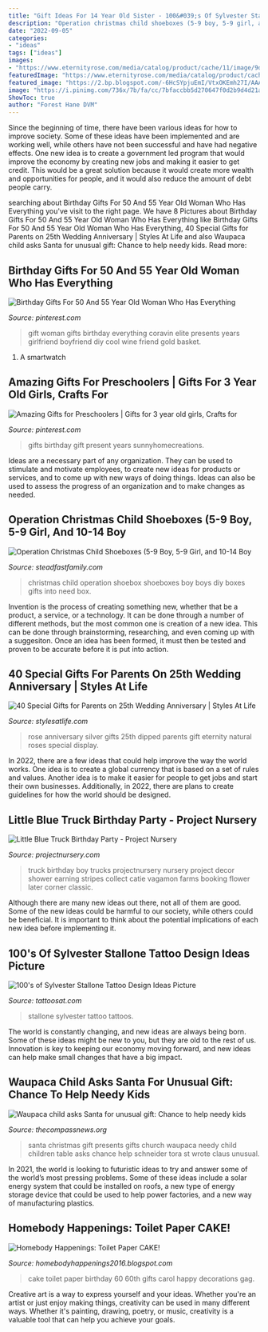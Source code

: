 ```yaml
---
title: "Gift Ideas For 14 Year Old Sister - 100&#039;s Of Sylvester Stallone Tattoo Design Ideas Picture"
description: "Operation christmas child shoeboxes (5-9 boy, 5-9 girl, and 10-14 boy"
date: "2022-09-05"
categories:
- "ideas"
tags: ["ideas"]
images:
- "https://www.eternityrose.com/media/catalog/product/cache/11/image/9df78eab33525d08d6e5fb8d27136e95/s/i/silver-dipped-rose-in-display-case_4.jpg"
featuredImage: "https://www.eternityrose.com/media/catalog/product/cache/11/image/9df78eab33525d08d6e5fb8d27136e95/s/i/silver-dipped-rose-in-display-case_4.jpg"
featured_image: "https://2.bp.blogspot.com/-6HcSYpjuEmI/VtxOKEmh27I/AAAAAAAAJQ8/NkYWeeICsqo/s1600/IMG_0216.JPG"
image: "https://i.pinimg.com/736x/7b/fa/cc/7bfaccbb5d270647f0d2b9d4d21a7f56.jpg"
ShowToc: true
author: "Forest Hane DVM"
---
```



Since the beginning of time, there have been various ideas for how to improve society. Some of these ideas have been implemented and are working well, while others have not been successful and have had negative effects. One new idea is to create a government led program that would improve the economy by creating new jobs and making it easier to get credit. This would be a great solution because it would create more wealth and opportunities for people, and it would also reduce the amount of debt people carry.

	

		
searching about Birthday Gifts For 50 And 55 Year Old Woman Who Has Everything you've visit to the right page. We have 8 Pictures about Birthday Gifts For 50 And 55 Year Old Woman Who Has Everything like Birthday Gifts For 50 And 55 Year Old Woman Who Has Everything, 40 Special Gifts for Parents on 25th Wedding Anniversary | Styles At Life and also Waupaca child asks Santa for unusual gift: Chance to help needy kids. Read more:
		
    
## Birthday Gifts For 50 And 55 Year Old Woman Who Has Everything

<img loading=lazy src="https://i.pinimg.com/736x/7b/fa/cc/7bfaccbb5d270647f0d2b9d4d21a7f56.jpg" onerror="this.onerror=null;this.src='https://tse4.mm.bing.net/th?id=OIP.7g2cCFlx-tnVKmfUxW6GhgHaLF&amp;pid=15.1';" alt="Birthday Gifts For 50 And 55 Year Old Woman Who Has Everything">

_Source: pinterest.com_

>gift woman gifts birthday everything coravin elite presents years girlfriend boyfriend diy cool wine friend gold basket. 

	

1. A smartwatch

    
## Amazing Gifts For Preschoolers | Gifts For 3 Year Old Girls, Crafts For

<img loading=lazy src="https://i.pinimg.com/736x/83/aa/4c/83aa4cc07b1c05e01bcf7fa107036f1d.jpg" onerror="this.onerror=null;this.src='https://tse2.mm.bing.net/th?id=OIP.n6tLi5Nk02LbNZywrWp--AHaOh&amp;pid=15.1';" alt="Amazing Gifts for Preschoolers | Gifts for 3 year old girls, Crafts for">

_Source: pinterest.com_

>gifts birthday gift present years sunnyhomecreations. 

	

Ideas are a necessary part of any organization. They can be used to stimulate and motivate employees, to create new ideas for products or services, and to come up with new ways of doing things. Ideas can also be used to assess the progress of an organization and to make changes as needed.

    
## Operation Christmas Child Shoeboxes (5-9 Boy, 5-9 Girl, And 10-14 Boy

<img loading=lazy src="http://www.steadfastfamily.com/wp-content/uploads/2015/11/What-We-Packed-In-Our-Operation-Christmas-Child-Shoeboxes-5-e1448306746984.jpg" onerror="this.onerror=null;this.src='https://tse2.mm.bing.net/th?id=OIP.ohN9WfIVlV70WaKmDPSDVQHaLH&amp;pid=15.1';" alt="Operation Christmas Child Shoeboxes (5-9 Boy, 5-9 Girl, and 10-14 Boy">

_Source: steadfastfamily.com_

>christmas child operation shoebox shoeboxes boy boys diy boxes gifts into need box. 

	

Invention is the process of creating something new, whether that be a product, a service, or a technology. It can be done through a number of different methods, but the most common one is creation of a new idea. This can be done through brainstorming, researching, and even coming up with a suggesiton. Once an idea has been formed, it must then be tested and proven to be accurate before it is put into action.

    
## 40 Special Gifts For Parents On 25th Wedding Anniversary | Styles At Life

<img loading=lazy src="https://www.eternityrose.com/media/catalog/product/cache/11/image/9df78eab33525d08d6e5fb8d27136e95/s/i/silver-dipped-rose-in-display-case_4.jpg" onerror="this.onerror=null;this.src='https://tse4.mm.bing.net/th?id=OIP.OUQaKXn3q0kYIx3k_FQYvQHaFw&amp;pid=15.1';" alt="40 Special Gifts for Parents on 25th Wedding Anniversary | Styles At Life">

_Source: stylesatlife.com_

>rose anniversary silver gifts 25th dipped parents gift eternity natural roses special display. 

	

In 2022, there are a few ideas that could help improve the way the world works. One idea is to create a global currency that is based on a set of rules and values. Another idea is to make it easier for people to get jobs and start their own businesses. Additionally, in 2022, there are plans to create guidelines for how the world should be designed.

    
## Little Blue Truck Birthday Party - Project Nursery

<img loading=lazy src="https://projectnursery.com/wp-content/uploads/2013/04/littlebluetruckpartytable.jpg" onerror="this.onerror=null;this.src='https://tse1.mm.bing.net/th?id=OIP.JLuDHHMc6abKt3jU2GKv4QHaKC&amp;pid=15.1';" alt="Little Blue Truck Birthday Party - Project Nursery">

_Source: projectnursery.com_

>truck birthday boy trucks projectnursery nursery project decor shower earning stripes collect catie vagamon farms booking flower later corner classic. 

	

Although there are many new ideas out there, not all of them are good. Some of the new ideas could be harmful to our society, while others could be beneficial. It is important to think about the potential implications of each new idea before implementing it.

    
## 100&#039;s Of Sylvester Stallone Tattoo Design Ideas Picture

<img loading=lazy src="https://tattoosat.com/wp-content/uploads/2015/03/Sylvester-Stallone-Tattoos-14.jpg" onerror="this.onerror=null;this.src='https://tse4.mm.bing.net/th?id=OIP.---vNedWY-nn5jCn1H4MKQHaJ4&amp;pid=15.1';" alt="100&#039;s of Sylvester Stallone Tattoo Design Ideas Picture">

_Source: tattoosat.com_

>stallone sylvester tattoo tattoos. 

	

The world is constantly changing, and new ideas are always being born. Some of these ideas might be new to you, but they are old to the rest of us. Innovation is key to keeping our economy moving forward, and new ideas can help make small changes that have a big impact.

    
## Waupaca Child Asks Santa For Unusual Gift: Chance To Help Needy Kids

<img loading=lazy src="https://www.thecompassnews.org/wp-content/uploads/2013/12/1342gifts-2.jpgweb2.jpg" onerror="this.onerror=null;this.src='https://tse4.mm.bing.net/th?id=OIP.p3a_27dccatVwfyez6bK2gHaFk&amp;pid=15.1';" alt="Waupaca child asks Santa for unusual gift: Chance to help needy kids">

_Source: thecompassnews.org_

>santa christmas gift presents gifts church waupaca needy child children table asks chance help schneider tora st wrote claus unusual. 

	

In 2021, the world is looking to futuristic ideas to try and answer some of the world’s most pressing problems. Some of these ideas include a solar energy system that could be installed on roofs, a new type of energy storage device that could be used to help power factories, and a new way of manufacturing plastics.

    
## Homebody Happenings: Toilet Paper CAKE!

<img loading=lazy src="https://2.bp.blogspot.com/-6HcSYpjuEmI/VtxOKEmh27I/AAAAAAAAJQ8/NkYWeeICsqo/s1600/IMG_0216.JPG" onerror="this.onerror=null;this.src='https://tse4.mm.bing.net/th?id=OIP.DOVNr0DTWzAjeNpbacuDrgHaJ4&amp;pid=15.1';" alt="Homebody Happenings: Toilet Paper CAKE!">

_Source: homebodyhappenings2016.blogspot.com_

>cake toilet paper birthday 60 60th gifts carol happy decorations gag. 

	

Creative art is a way to express yourself and your ideas. Whether you're an artist or just enjoy making things, creativity can be used in many different ways. Whether it's painting, drawing, poetry, or music, creativity is a valuable tool that can help you achieve your goals.

